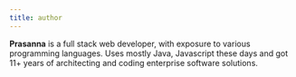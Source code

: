 ```yaml
---
title: author
---
```


**Prasanna** is a full stack web developer, with exposure to various programming languages. 
Uses mostly Java, Javascript these days and got 11+ years of architecting and coding enterprise software solutions.   
